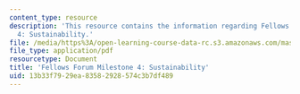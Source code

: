 ```yaml
---
content_type: resource
description: 'This resource contains the information regarding Fellows Forum Milestone
  4: Sustainability.'
file: /media/https%3A/open-learning-course-data-rc.s3.amazonaws.com/mas-965-nextlab-i-designing-mobile-technologies-for-the-next-billion-users-fall-2008/13b33f7929ea83582928574c3b7df489_MITMAS_965F08_fellows_m4.pdf
file_type: application/pdf
resourcetype: Document
title: 'Fellows Forum Milestone 4: Sustainability'
uid: 13b33f79-29ea-8358-2928-574c3b7df489
---
```

